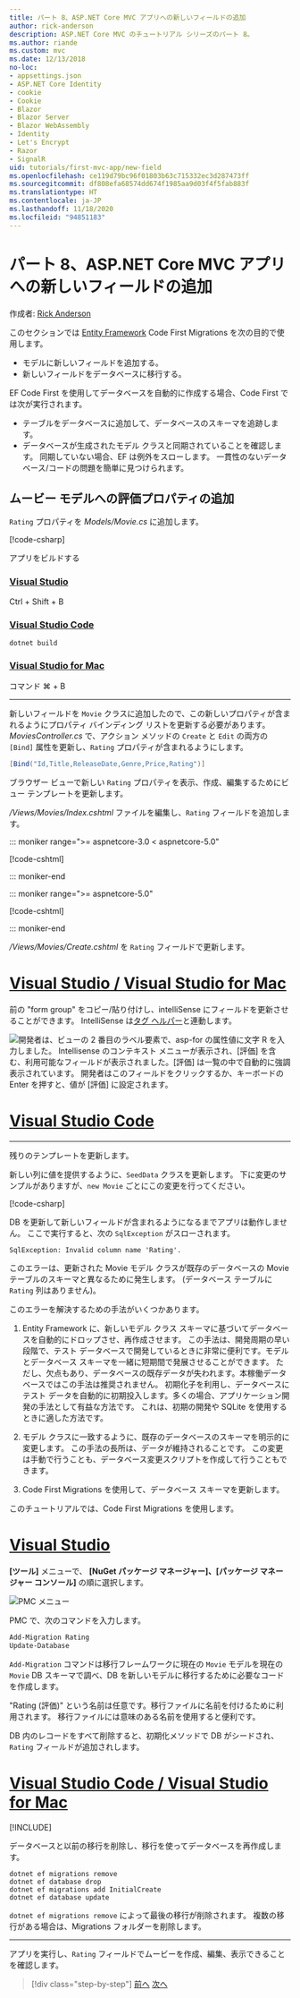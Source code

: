 ```yaml
---
title: パート 8、ASP.NET Core MVC アプリへの新しいフィールドの追加
author: rick-anderson
description: ASP.NET Core MVC のチュートリアル シリーズのパート 8。
ms.author: riande
ms.custom: mvc
ms.date: 12/13/2018
no-loc:
- appsettings.json
- ASP.NET Core Identity
- cookie
- Cookie
- Blazor
- Blazor Server
- Blazor WebAssembly
- Identity
- Let's Encrypt
- Razor
- SignalR
uid: tutorials/first-mvc-app/new-field
ms.openlocfilehash: ce119d79bc96f01803b63c715332ec3d287473ff
ms.sourcegitcommit: df808efa68574dd674f1985aa9d03f4f5fab883f
ms.translationtype: HT
ms.contentlocale: ja-JP
ms.lasthandoff: 11/18/2020
ms.locfileid: "94851183"
---
```

# <a name="part-8-add-a-new-field-to-an-aspnet-core-mvc-app"></a>パート 8、ASP.NET Core MVC アプリへの新しいフィールドの追加

作成者: [Rick Anderson](https://twitter.com/RickAndMSFT)

このセクションでは [Entity Framework](/ef/core/get-started/aspnetcore/new-db) Code First Migrations を次の目的で使用します。

* モデルに新しいフィールドを追加する。
* 新しいフィールドをデータベースに移行する。

EF Code First を使用してデータベースを自動的に作成する場合、Code First では次が実行されます。

* テーブルをデータベースに追加して、データベースのスキーマを追跡します。
* データベースが生成されたモデル クラスと同期されていることを確認します。 同期していない場合、EF は例外をスローします。 一貫性のないデータベース/コードの問題を簡単に見つけられます。

## <a name="add-a-rating-property-to-the-movie-model"></a>ムービー モデルへの評価プロパティの追加

`Rating` プロパティを *Models/Movie.cs* に追加します。

[!code-csharp[](~/tutorials/first-mvc-app/start-mvc/sample/MvcMovie22/Models/MovieDateRating.cs?name=snippet)]

アプリをビルドする

### <a name="visual-studio"></a>[Visual Studio](#tab/visual-studio)

 Ctrl + Shift + B

### <a name="visual-studio-code"></a>[Visual Studio Code](#tab/visual-studio-code)

```dotnetcli
dotnet build
```

### <a name="visual-studio-for-mac"></a>[Visual Studio for Mac](#tab/visual-studio-mac)

コマンド ⌘ + B

------

新しいフィールドを `Movie` クラスに追加したので、この新しいプロパティが含まれるようにプロパティ バインディング リストを更新する必要があります。 *MoviesController.cs* で、アクション メソッドの `Create` と `Edit` の両方の `[Bind]` 属性を更新し、`Rating` プロパティが含まれるようにします。

```csharp
[Bind("Id,Title,ReleaseDate,Genre,Price,Rating")]
   ```

ブラウザー ビューで新しい `Rating` プロパティを表示、作成、編集するためにビュー テンプレートを更新します。

*/Views/Movies/Index.cshtml* ファイルを編集し、`Rating` フィールドを追加します。

::: moniker range=">= aspnetcore-3.0 < aspnetcore-5.0"

[!code-cshtml[](~/tutorials/first-mvc-app/start-mvc/sample/MvcMovie3/Views/Movies/IndexGenreRating.cshtml?highlight=16,38&range=24-63)]

::: moniker-end

::: moniker range=">= aspnetcore-5.0"

[!code-cshtml[](~/tutorials/first-mvc-app/start-mvc/sample/MvcMovie5/Views/Movies/IndexGenreRating.cshtml?highlight=16,38&range=24-63)]

::: moniker-end

*/Views/Movies/Create.cshtml* を `Rating` フィールドで更新します。

# <a name="visual-studio--visual-studio-for-mac"></a>[Visual Studio / Visual Studio for Mac](#tab/visual-studio+visual-studio-mac)

前の "form group" をコピー/貼り付けし、intelliSense にフィールドを更新させることができます。 IntelliSense は[タグ ヘルパー](xref:mvc/views/tag-helpers/intro)と連動します。

![開発者は、ビューの 2 番目のラベル要素で、asp-for の属性値に文字 R を入力しました。 Intellisense のコンテキスト メニューが表示され、[評価] を含む、利用可能なフィールドが表示されました。[評価] は一覧の中で自動的に強調表示されています。 開発者はこのフィールドをクリックするか、キーボードの Enter を押すと、値が [評価] に設定されます。](new-field/_static/cr.png)

# <a name="visual-studio-code"></a>[Visual Studio Code](#tab/visual-studio-code)

<!-- This tab intentionally left blank. -->

---

残りのテンプレートを更新します。

新しい列に値を提供するように、`SeedData` クラスを更新します。 下に変更のサンプルがありますが、`new Movie` ごとにこの変更を行ってください。

[!code-csharp[](start-mvc/sample/MvcMovie/Models/SeedDataRating.cs?name=snippet1&highlight=6)]

DB を更新して新しいフィールドが含まれるようになるまでアプリは動作しません。 ここで実行すると、次の `SqlException` がスローされます。

`SqlException: Invalid column name 'Rating'.`

このエラーは、更新された Movie モデル クラスが既存のデータベースの Movie テーブルのスキーマと異なるために発生します。 (データベース テーブルに `Rating` 列はありません)。

このエラーを解決するための手法がいくつかあります。

1. Entity Framework に、新しいモデル クラス スキーマに基づいてデータベースを自動的にドロップさせ、再作成させます。 この手法は、開発周期の早い段階で、テスト データベースで開発しているときに非常に便利です。モデルとデータベース スキーマを一緒に短期間で発展させることができます。 ただし、欠点もあり、データベースの既存データが失われます。本稼働データベースではこの手法は推奨されません。 初期化子を利用し、データベースにテスト データを自動的に初期投入します。多くの場合、アプリケーション開発の手法として有益な方法です。 これは、初期の開発や SQLite を使用するときに適した方法です。

2. モデル クラスに一致するように、既存のデータベースのスキーマを明示的に変更します。 この手法の長所は、データが維持されることです。 この変更は手動で行うことも、データベース変更スクリプトを作成して行うこともできます。

3. Code First Migrations を使用して、データベース スキーマを更新します。

このチュートリアルでは、Code First Migrations を使用します。

# <a name="visual-studio"></a>[Visual Studio](#tab/visual-studio)

**[ツール]** メニューで、 **[NuGet パッケージ マネージャー]、[パッケージ マネージャー コンソール]** の順に選択します。

  ![PMC メニュー](adding-model/_static/pmc.png)

PMC で、次のコマンドを入力します。

```powershell
Add-Migration Rating
Update-Database
```

`Add-Migration` コマンドは移行フレームワークに現在の `Movie` モデルを現在の `Movie` DB スキーマで調べ、DB を新しいモデルに移行するために必要なコードを作成します。

"Rating (評価)" という名前は任意です。移行ファイルに名前を付けるために利用されます。 移行ファイルには意味のある名前を使用すると便利です。

DB 内のレコードをすべて削除すると、初期化メソッドで DB がシードされ、`Rating` フィールドが追加されします。

# <a name="visual-studio-code--visual-studio-for-mac"></a>[Visual Studio Code / Visual Studio for Mac](#tab/visual-studio-code+visual-studio-mac)

[!INCLUDE[](~/includes/RP-mvc-shared/sqlite-warn.md)]

データベースと以前の移行を削除し、移行を使ってデータベースを再作成します。

```dotnetcli
dotnet ef migrations remove
dotnet ef database drop
dotnet ef migrations add InitialCreate
dotnet ef database update
```

`dotnet ef migrations remove` によって最後の移行が削除されます。 複数の移行がある場合は、Migrations フォルダーを削除します。

---
<!-- End of VS tabs -->

アプリを実行し、`Rating` フィールドでムービーを作成、編集、表示できることを確認します。

> [!div class="step-by-step"]
> [前へ](search.md)
> [次へ](validation.md)
